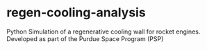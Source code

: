 # regen-cooling-analysis
Python Simulation of a regenerative cooling wall for rocket engines. Developed as part of the Purdue Space Program (PSP)
